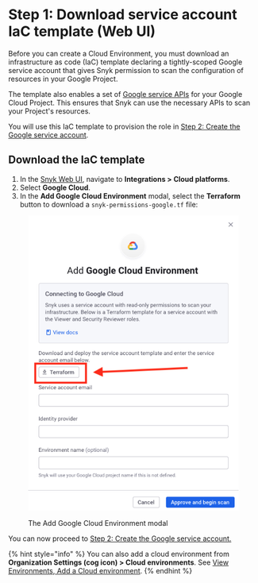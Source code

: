 # Step 1: Download service account IaC template (Web UI)

Before you can create a Cloud Environment, you must download an infrastructure as code (IaC) template declaring a tightly-scoped Google service account that gives Snyk permission to scan the configuration of resources in your Google Project.

The template also enables a set of [Google service APIs](https://cloud.google.com/service-usage/docs/enabled-service) for your Google Cloud Project. This ensures that Snyk can use the necessary APIs to scan your Project's resources.

You will use this IaC template to provision the role in [Step 2: Create the Google service account](../../../cloud-platforms-integrations/google-cloud-integration/google-cloud-integration-web-ui/step-2-create-the-google-service-account-api.md).

## Download the IaC template

1. In the [Snyk Web UI](https://app.snyk.io/), navigate to **Integrations > Cloud platforms**.
2. Select **Google Cloud**.
3. In the **Add Google Cloud Environment** modal, select the **Terraform** button to download a `snyk-permissions-google.tf` file:

<figure><img src="../../../../.gitbook/assets/Bildschirmfoto 2023-07-18 um 12.16.54 (1).png" alt="The Snyk Cloud Add Google Cloud Environment modal"><figcaption><p>The Add Google Cloud Environment modal</p></figcaption></figure>

You can now proceed to [Step 2: Create the Google service account.](../../../cloud-platforms-integrations/google-cloud-integration/google-cloud-integration-web-ui/step-2-create-the-google-service-account-api.md)

{% hint style="info" %}
You can also add a cloud environment from **Organization Settings (cog icon) > Cloud environments**. See [View Environments, Add a Cloud environment](../../../../scan-infrastructure/introduction-to-iac+/snyk-environments/view-add-and-remove-environments.md#add-an-environment).
{% endhint %}
